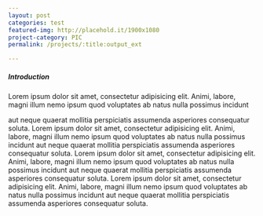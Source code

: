 ```yaml
---
layout: post
categories: test
featured-img: http://placehold.it/1900x1080
project-category: PIC
permalink: /projects/:title:output_ext

---
```


##### Introduction
Lorem ipsum dolor sit amet, consectetur adipisicing elit. Animi, labore,
magni illum nemo ipsum quod voluptates ab natus nulla possimus incidunt

aut neque quaerat mollitia perspiciatis assumenda asperiores consequatur soluta.
Lorem ipsum dolor sit amet, consectetur adipisicing elit. Animi, labore,
magni illum nemo ipsum quod voluptates ab natus nulla possimus incidunt
aut neque quaerat mollitia perspiciatis assumenda asperiores consequatur soluta.
Lorem ipsum dolor sit amet, consectetur adipisicing elit. Animi, labore,
magni illum nemo ipsum quod voluptates ab natus nulla possimus incidunt
aut neque quaerat mollitia perspiciatis assumenda asperiores consequatur soluta.
Lorem ipsum dolor sit amet, consectetur adipisicing elit. Animi, labore,
magni illum nemo ipsum quod voluptates ab natus nulla possimus incidunt
aut neque quaerat mollitia perspiciatis assumenda asperiores consequatur soluta.
